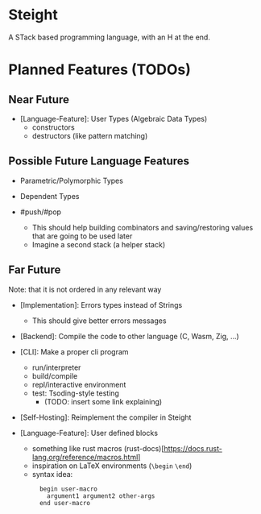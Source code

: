 # Steight

A STack based programming language, with an H at the end.

# Planned Features (TODOs)

## Near Future

* [Language-Feature]: User Types (Algebraic Data Types)
  * constructors
  * destructors (like pattern matching)

## Possible Future Language Features

* Parametric/Polymorphic Types

* Dependent Types

* #push/#pop
  * This should help building combinators
    and saving/restoring values
    that are going to be used later
  * Imagine a second stack (a helper stack)

## Far Future

Note: that it is not ordered in any relevant way

* [Implementation]: Errors types instead of Strings
  * This should give better errors messages

* [Backend]: Compile the code to other language (C, Wasm, Zig, ...)

* [CLI]: Make a proper cli program
  * run/interpreter
  * build/compile
  * repl/interactive environment
  * test: Tsoding-style testing
    * (TODO: insert some link explaining)

* [Self-Hosting]: Reimplement the compiler in Steight

* [Language-Feature]: User defined blocks
  * something like rust macros
    (rust-docs)[https://docs.rust-lang.org/reference/macros.html]
  * inspiration on LaTeX environments (`\begin` `\end`)
  * syntax idea:
    ```
      begin user-macro
        argument1 argument2 other-args
      end user-macro
    ```
